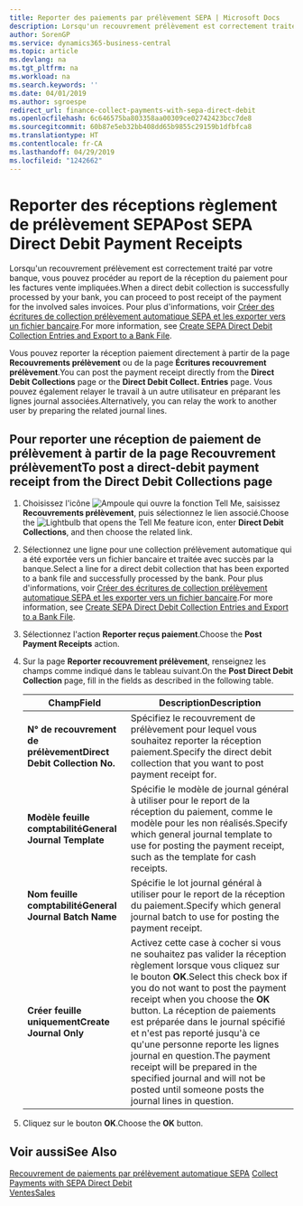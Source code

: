 ```yaml
---
title: Reporter des paiements par prélèvement SEPA | Microsoft Docs
description: Lorsqu'un recouvrement prélèvement est correctement traité par votre banque, vous pouvez procéder au report de la réception du paiement pour les factures vente impliquées.
author: SorenGP
ms.service: dynamics365-business-central
ms.topic: article
ms.devlang: na
ms.tgt_pltfrm: na
ms.workload: na
ms.search.keywords: ''
ms.date: 04/01/2019
ms.author: sgroespe
redirect_url: finance-collect-payments-with-sepa-direct-debit
ms.openlocfilehash: 6c646575ba803358aa00309ce02742423bcc7de8
ms.sourcegitcommit: 60b87e5eb32bb408dd65b9855c29159b1dfbfca8
ms.translationtype: HT
ms.contentlocale: fr-CA
ms.lasthandoff: 04/29/2019
ms.locfileid: "1242662"
---
```

# <a name="post-sepa-direct-debit-payment-receipts"></a><span data-ttu-id="f3a8f-103">Reporter des réceptions règlement de prélèvement SEPA</span><span class="sxs-lookup"><span data-stu-id="f3a8f-103">Post SEPA Direct Debit Payment Receipts</span></span>
<span data-ttu-id="f3a8f-104">Lorsqu'un recouvrement prélèvement est correctement traité par votre banque, vous pouvez procéder au report de la réception du paiement pour les factures vente impliquées.</span><span class="sxs-lookup"><span data-stu-id="f3a8f-104">When a direct debit collection is successfully processed by your bank, you can proceed to post receipt of the payment for the involved sales invoices.</span></span> <span data-ttu-id="f3a8f-105">Pour plus d'informations, voir [Créer des écritures de collection prélèvement automatique SEPA et les exporter vers un fichier bancaire](finance-how-create-sepa-direct-debit-collection-entries-export-bank-file.md).</span><span class="sxs-lookup"><span data-stu-id="f3a8f-105">For more information, see [Create SEPA Direct Debit Collection Entries and Export to a Bank File](finance-how-create-sepa-direct-debit-collection-entries-export-bank-file.md).</span></span>  

<span data-ttu-id="f3a8f-106">Vous pouvez reporter la réception paiement directement à partir de la page **Recouvrements prélèvement** ou de la page **Écritures recouvrement prélèvement**.</span><span class="sxs-lookup"><span data-stu-id="f3a8f-106">You can post the payment receipt directly from the **Direct Debit Collections** page or the **Direct Debit Collect. Entries** page.</span></span> <span data-ttu-id="f3a8f-107">Vous pouvez également relayer le travail à un autre utilisateur en préparant les lignes journal associées.</span><span class="sxs-lookup"><span data-stu-id="f3a8f-107">Alternatively, you can relay the work to another user by preparing the related journal lines.</span></span>  

## <a name="to-post-a-direct-debit-payment-receipt-from-the-direct-debit-collections-page"></a><span data-ttu-id="f3a8f-108">Pour reporter une réception de paiement de prélèvement à partir de la page Recouvrement prélèvement</span><span class="sxs-lookup"><span data-stu-id="f3a8f-108">To post a direct-debit payment receipt from the Direct Debit Collections page</span></span>  
1. <span data-ttu-id="f3a8f-109">Choisissez l'icône ![Ampoule qui ouvre la fonction Tell Me](media/ui-search/search_small.png "Dites-moi ce que vous voulez faire"), saisissez **Recouvrements prélèvement**, puis sélectionnez le lien associé.</span><span class="sxs-lookup"><span data-stu-id="f3a8f-109">Choose the ![Lightbulb that opens the Tell Me feature](media/ui-search/search_small.png "Tell me what you want to do") icon, enter **Direct Debit Collections**, and then choose the related link.</span></span>  
2. <span data-ttu-id="f3a8f-110">Sélectionnez une ligne pour une collection prélèvement automatique qui a été exportée vers un fichier bancaire et traitée avec succès par la banque.</span><span class="sxs-lookup"><span data-stu-id="f3a8f-110">Select a line for a direct debit collection that has been exported to a bank file and successfully processed by the bank.</span></span> <span data-ttu-id="f3a8f-111">Pour plus d'informations, voir [Créer des écritures de collection prélèvement automatique SEPA et les exporter vers un fichier bancaire](finance-how-create-sepa-direct-debit-collection-entries-export-bank-file.md).</span><span class="sxs-lookup"><span data-stu-id="f3a8f-111">For more information, see [Create SEPA Direct Debit Collection Entries and Export to a Bank File](finance-how-create-sepa-direct-debit-collection-entries-export-bank-file.md).</span></span>  
3. <span data-ttu-id="f3a8f-112">Sélectionnez l'action **Reporter reçus paiement**.</span><span class="sxs-lookup"><span data-stu-id="f3a8f-112">Choose the **Post Payment Receipts** action.</span></span>  
4. <span data-ttu-id="f3a8f-113">Sur la page **Reporter recouvrement prélèvement**, renseignez les champs comme indiqué dans le tableau suivant.</span><span class="sxs-lookup"><span data-stu-id="f3a8f-113">On the **Post Direct Debit Collection** page, fill in the fields as described in the following table.</span></span>  

    |<span data-ttu-id="f3a8f-114">Champ</span><span class="sxs-lookup"><span data-stu-id="f3a8f-114">Field</span></span>|<span data-ttu-id="f3a8f-115">Description</span><span class="sxs-lookup"><span data-stu-id="f3a8f-115">Description</span></span>|  
    |---------------------------------|---------------------------------------|  
    |<span data-ttu-id="f3a8f-116">**N° de recouvrement de prélèvement**</span><span class="sxs-lookup"><span data-stu-id="f3a8f-116">**Direct Debit Collection No.**</span></span>|<span data-ttu-id="f3a8f-117">Spécifiez le recouvrement de prélèvement pour lequel vous souhaitez reporter la réception paiement.</span><span class="sxs-lookup"><span data-stu-id="f3a8f-117">Specify the direct debit collection that you want to post payment receipt for.</span></span>|  
    |<span data-ttu-id="f3a8f-118">**Modèle feuille comptabilité**</span><span class="sxs-lookup"><span data-stu-id="f3a8f-118">**General Journal Template**</span></span>|<span data-ttu-id="f3a8f-119">Spécifie le modèle de journal général à utiliser pour le report de la réception du paiement, comme le modèle pour les non réalisés.</span><span class="sxs-lookup"><span data-stu-id="f3a8f-119">Specify which general journal template to use for posting the payment receipt, such as the template for cash receipts.</span></span>|  
    |<span data-ttu-id="f3a8f-120">**Nom feuille comptabilité**</span><span class="sxs-lookup"><span data-stu-id="f3a8f-120">**General Journal Batch Name**</span></span>|<span data-ttu-id="f3a8f-121">Spécifie le lot journal général à utiliser pour le report de la réception du paiement.</span><span class="sxs-lookup"><span data-stu-id="f3a8f-121">Specify which general journal batch to use for posting the payment receipt.</span></span>|  
    |<span data-ttu-id="f3a8f-122">**Créer feuille uniquement**</span><span class="sxs-lookup"><span data-stu-id="f3a8f-122">**Create Journal Only**</span></span>|<span data-ttu-id="f3a8f-123">Activez cette case à cocher si vous ne souhaitez pas valider la réception règlement lorsque vous cliquez sur le bouton **OK**.</span><span class="sxs-lookup"><span data-stu-id="f3a8f-123">Select this check box if you do not want to post the payment receipt when you choose the **OK** button.</span></span> <span data-ttu-id="f3a8f-124">La réception de paiements est préparée dans le journal spécifié et n'est pas reporté jusqu'à ce qu'une personne reporte les lignes journal en question.</span><span class="sxs-lookup"><span data-stu-id="f3a8f-124">The payment receipt will be prepared in the specified journal and will not be posted until someone posts the journal lines in question.</span></span>|  

5. <span data-ttu-id="f3a8f-125">Cliquez sur le bouton **OK**.</span><span class="sxs-lookup"><span data-stu-id="f3a8f-125">Choose the **OK** button.</span></span>  

## <a name="see-also"></a><span data-ttu-id="f3a8f-126">Voir aussi</span><span class="sxs-lookup"><span data-stu-id="f3a8f-126">See Also</span></span>  
 <span data-ttu-id="f3a8f-127">[Recouvrement de paiements par prélèvement automatique SEPA](finance-collect-payments-with-sepa-direct-debit.md) </span><span class="sxs-lookup"><span data-stu-id="f3a8f-127">[Collect Payments with SEPA Direct Debit](finance-collect-payments-with-sepa-direct-debit.md) </span></span>  
 [<span data-ttu-id="f3a8f-128">Ventes</span><span class="sxs-lookup"><span data-stu-id="f3a8f-128">Sales</span></span>](sales-manage-sales.md)
